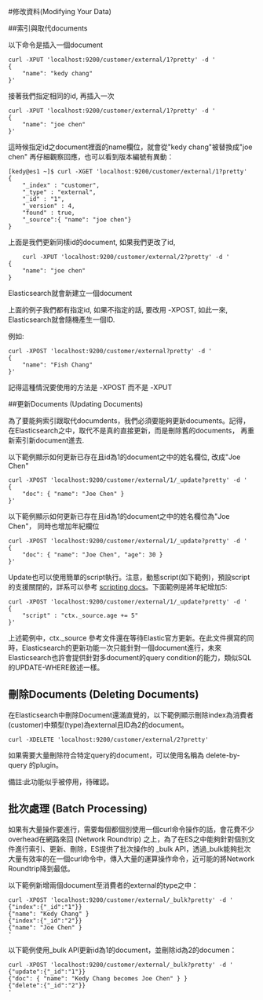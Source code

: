 #修改資料(Modifying Your Data)

##索引與取代documents

以下命令是插入一個document

    curl -XPUT 'localhost:9200/customer/external/1?pretty' -d '
    {
        "name": "kedy chang"
    }'

接著我們指定相同的id, 再插入一次

    curl -XPUT 'localhost:9200/customer/external/1?pretty' -d '
    {
        "name": "joe chen"
    }'


這時候指定id之document裡面的name欄位，就會從"kedy chang"被替換成"joe chen" 再仔細觀察回應，也可以看到版本編號有異動：

    [kedy@es1 ~]$ curl -XGET 'localhost:9200/customer/external/1?pretty'
    {
        "_index" : "customer",
        "_type" : "external",
        "_id" : "1",
        "_version" : 4,
        "found" : true,
        "_source":{ "name": "joe chen"}
    }


上面是我們更新同樣id的document, 如果我們更改了id, 

        curl -XPUT 'localhost:9200/customer/external/2?pretty' -d '
    {
        "name": "joe chen"
    }
    
Elasticsearch就會新建立一個document

上面的例子我們都有指定id, 如果不指定的話, 要改用 -XPOST, 如此一來, Elasticsearch就會隨機產生一個ID.

例如:

    curl -XPOST 'localhost:9200/customer/external?pretty' -d '
    {
        "name": "Fish Chang"
    }'

記得這種情況要使用的方法是 -XPOST 而不是 -XPUT

##更新Documents (Updating Documents)

為了要能夠索引跟取代documdents，我們必須要能夠更新documents。記得， 在Elasticsearch之中，取代不是真的直接更新，而是刪除舊的documents， 再重新索引新document進去.

以下範例顯示如何更新已存在且id為1的document之中的姓名欄位, 改成"Joe Chen"

    curl -XPOST 'localhost:9200/customer/external/1/_update?pretty' -d '
    {
        "doc": { "name": "Joe Chen" }
    }'

以下範例顯示如何更新已存在且id為1的document之中的姓名欄位為"Joe Chen"， 同時也增加年紀欄位

    curl -XPOST 'localhost:9200/customer/external/1/_update?pretty' -d '
    {
        "doc": { "name": "Joe Chen", "age": 30 }
    }'

Update也可以使用簡單的script執行。注意，動態script(如下範例)，預設script的支援關閉的，詳系可以參考 [scripting docs](https://www.elastic.co/guide/en/elasticsearch/reference/2.0/modules-scripting.html)。下面範例是將年紀增加5:

    curl -XPOST 'localhost:9200/customer/external/1/_update?pretty' -d '
    {
        "script" : "ctx._source.age += 5"
    }'
    
上述範例中，ctx._source 參考文件還在等待Elastic官方更新。在此文件撰寫的同時，Elasticsearch的更新功能一次只能針對一個document進行，未來Elasticsearch也許會提供針對多document的query condition的能力，類似SQL的UPDATE-WHERE敘述一樣。

## 刪除Documents (Deleting Documents)

在Elasticsearch中刪除Document還滿直覺的，以下範例顯示刪除index為消費者(customer)中類型(type)為external且ID為2的document。

    curl -XDELETE 'localhost:9200/customer/external/2?pretty'
    
如果需要大量刪除符合特定query的document，可以使用名稱為 delete-by-query 的plugin。

備註:此功能似乎被停用，待確認。

## 批次處理 (Batch Processing)

如果有大量操作要進行，需要每個都個別使用一個curl命令操作的話，會花費不少overhead在網路來回 (Network Roundtrip) 之上，為了在ES之中能夠針對個別文件進行索引、更新、刪除，ES提供了批次操作的 _bulk API，透過_bulk能夠批次大量有效率的在一個curl命令中，傳入大量的運算操作命令，近可能的將Network Roundtrip降到最低。

以下範例新增兩個document至消費者的external的type之中：

    curl -XPOST 'localhost:9200/customer/external/_bulk?pretty' -d '
    {"index":{"_id":"1"}}
    {"name": "Kedy Chang" }
    {"index":{"_id":"2"}}
    {"name": "Joe Chen" }
    '
    
以下範例使用_bulk API更新id為1的document，並刪除id為2的documen：

    curl -XPOST 'localhost:9200/customer/external/_bulk?pretty' -d '
    {"update":{"_id":"1"}}
    {"doc": { "name": "Kedy Chang becomes Joe Chen" } }
    {"delete":{"_id":"2"}}
    '
    
